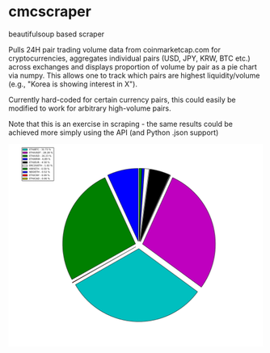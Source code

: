# cmcscraper

beautifulsoup based scraper

Pulls 24H pair trading volume data from coinmarketcap.com for cryptocurrencies, aggregates individual pairs (USD, JPY, KRW, BTC etc.) across exchanges and displays proportion of volume by pair as a pie chart via numpy. This allows one to track which pairs are highest liquidity/volume (e.g., "Korea is showing interest in X").

Currently hard-coded for certain currency pairs, this could easily be modified to work for arbitrary high-volume pairs. 

Note that this is an exercise in scraping - the same results could be achieved more simply using the API (and Python .json support)

![Sample visualization](https://github.com/grthomson/cmcscraper/blob/master/figure_1.png)


